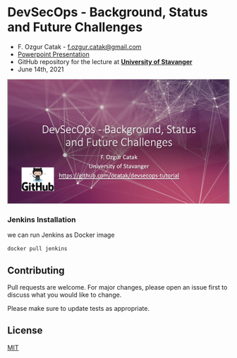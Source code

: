 # DevSecOps - Background, Status and Future Challenges

 - F. Ozgur Catak - f.ozgur.catak@gmail.com 
 - [Powerpoint Presentation](https://github.com/ocatak/devsecops-tutorial/raw/master/DevSecOps.pdf)
 - GitHub repository for the lecture at [**University of Stavanger**](https://www.uis.no/en)
 - June 14th, 2021

![DevSecOps](devsecops.png)

### Jenkins Installation
we can run Jenkins as Docker image

```console
docker pull jenkins
```

## Contributing
Pull requests are welcome. For major changes, please open an issue first to discuss what you would like to change.

Please make sure to update tests as appropriate.

## License
[MIT](https://choosealicense.com/licenses/mit/)






